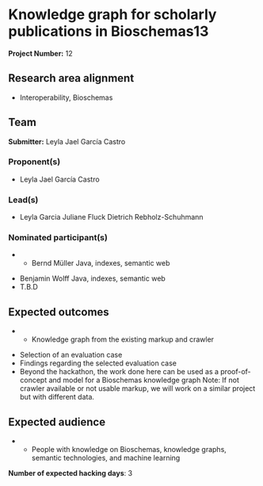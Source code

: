 # Knowledge graph for scholarly publications in Bioschemas13

**Project Number:** 12

## Research area alignment

- Interoperability, Bioschemas

## Team

**Submitter:** Leyla Jael García Castro

### Proponent(s)

- Leyla Jael García Castro

### Lead(s)

- Leyla Garcia
 Juliane Fluck
 Dietrich Rebholz-Schuhmann

### Nominated participant(s)

- * Bernd Müller Java, indexes, semantic web
 * Benjamin Wolff Java, indexes, semantic web
 * T.B.D

## Expected outcomes

- * Knowledge graph from the existing markup and crawler
 * Selection of an evaluation case
 * Findings regarding the selected evaluation case
 * Beyond the hackathon, the work done here can be used as a proof-of-concept and model for a Bioschemas knowledge graph
 Note: If not crawler available or not usable markup, we will work on a similar project but with different data.

## Expected audience

- * People with knowledge on Bioschemas, knowledge graphs, semantic technologies, and machine learning

**Number of expected hacking days**: 3

